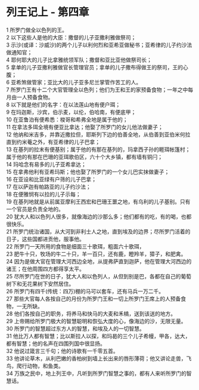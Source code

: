 # 列王记上 - 第四章
  
 1 所罗门做全以色列的王。  
 2 以下这些人是他的大臣：撒督的儿子亚撒利雅做祭司；  
 3 示沙(或译：沙威沙)的两个儿子以利何烈和亚希亚做秘书；亚希律的儿子约沙法做通知官；  
 4 耶何耶大的儿子比拿雅统领军队；撒督和亚比亚他做祭司长；  
 5 拿单的儿子亚撒利雅做官长管理官员；拿单的儿子撒布得做王的祭司，王的心腹；  
 6 亚希煞做管家；亚比大的儿子亚多尼兰掌管作苦工的人。  
 7 所罗门王有十二个大官管理全以色列；他们为王和王的家预备食物；一年之中每月由一人预备食物。  
 8 以下就是他们的名字：在以法莲山地有便户珥；  
 9 在玛迦斯，沙宾，伯示麦，以伦，伯哈南，有便底甲；  
 10 在亚鲁泊有便希悉：梭哥和希弗全地是属于他的；  
 11 在拿法多珥全境有便亚比拿达；他娶了所罗门的女儿他法做妻子；  
 12 他纳和米吉多，并靠近撒拉但，耶斯列下边的伯善全地，从伯善到亚伯米何拉直到约米菴之外，有亚希律的儿子巴拿；  
 13 在基列的拉末有便基别；属于他的有那在基列的，玛拿西子孙的睚珥帐篷村；属于他的有那在巴珊的亚珥歌伯区，六十个大乡镇，都有墙有铜闩；  
 14 玛哈念有易多的儿子亚希拿达；  
 15 在拿弗他利有亚希玛斯；他也娶了所罗门的一个女儿巴实抹做妻子；  
 16 在亚设和比亚绿有户筛的儿子巴拿；  
 17 在以萨迦有帕路亚的儿子约沙法；  
 18 在便雅悯有以拉的儿子示每；  
 19 在基列地就是从前属亚摩利王西宏和巴珊王噩之地，有乌利的儿子基别。只有一个官员是负责全地的。  
 20 犹大人和以色列人很多，就像海边的沙那么多；他们都有的吃，有的喝，也都很快乐。  
 21 所罗门统治诸国，从大河到非利士人之地，直到埃及的边界；尽所罗门活着的日子，这些国都进贡他，服事他。  
 22 所罗门一天所用的食物是细面三十歌珥，粗面六十歌珥，  
 23 肥牛十只，牧场的牛二十只，羊一百只，还有鹿，瞪羚羊，獐子，和肥禽。  
 24 因为是做大官在管理大河西边全地，从提弗萨直到迦萨，他在管理大河西边的诸王；在他周围四方都得享太平。  
 25 尽所罗门在世的日子，犹大人和以色列人，从但到别是巴，各都在自己的葡萄树下和无花果树下安然居住。  
 26 所罗门有四千(传统：四万)棚的马可以套车，还有马兵一万二千。  
 27 那些大官每人各按自己的月份为所罗门王和一切上所罗门王席上的人预备食物，一无所缺。  
 28 他们各按自己的职务，将养马和快马的大麦和禾槁，送到该送的地方。  
 29 上帝赐给所罗门极大的智慧聪明和恢弘大度的心，像海边的沙，无限无量。  
 30 所罗门的智慧超过东方人的智慧，和埃及人的一切智慧。  
 31 他比万人都有智慧；比以斯拉人以探，和玛曷的三个儿子希幔，甲各，达大，都有智慧；他的名声在四围列国中很显扬。  
 32 他说过箴言三千句；他的诗歌有一千零五首。  
 33 他讲论草木，从利巴嫩的香柏树到墙上长出来的唇形薄荷；他又讲论走兽，飞鸟，爬行动物，和鱼类。  
 34 万族之民中，地上列王中，凡听到所罗门智慧之事的，都有人来听所罗门的智慧话。